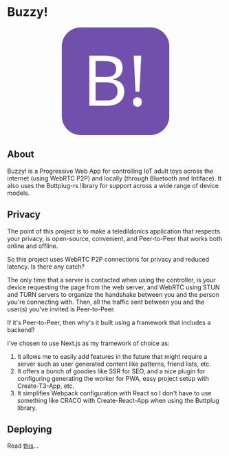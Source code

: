 # Buzzy!
<div align="center">
    <img width=250 src="/public/icons/icon.svg">
</div>

## About
Buzzy! is a Progressive Web App for controlling IoT adult toys across the internet (using WebRTC P2P) and locally (through Bluetooth and Intiface). It also uses the Buttplug-rs library for support across a wide range of device models.

## Privacy

The point of this project is to make a teledildonics application that respects your privacy, is open-source, convenient, and Peer-to-Peer that works both online and offline.

So this project uses WebRTC P2P connections for privacy and reduced latency. Is there any catch?

The only time that a server is contacted when using the controller, is your device requesting the page from the web server, and WebRTC using STUN and TURN servers to organize the handshake between you and the person you're connecting with. Then, all the traffic sent between you and the user(s) you've invited is Peer-to-Peer.

If it's Peer-to-Peer, then why's it built using a framework that includes a backend?

I've chosen to use Next.js as my framework of choice as:
1. It allows me to easily add features in the future that might require a server such as user generated content like patterns, friend lists, etc.
2. It offers a bunch of goodies like SSR for SEO, and a nice plugin for configuring generating the worker for PWA, easy project setup with Create-T3-App, etc. 
3. It simplifies Webpack configuration with React so I don't have to use something like CRACO with Create-React-App when using the Buttplug library.

## Deploying
Read [this](deploy-guide.md)...
